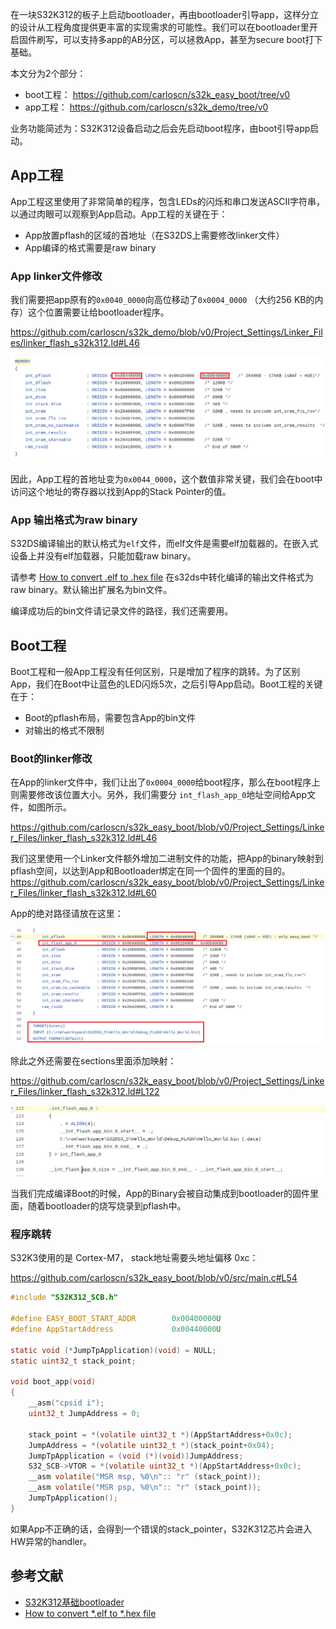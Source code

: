在一块S32K312的板子上启动bootloader，再由bootloader引导app，这样分立的设计从工程角度提供更丰富的实现需求的可能性。我们可以在bootloader里开启固件刷写，可以支持多app的AB分区，可以拯救App，甚至为secure boot打下基础。

本文分为2个部分：
* boot工程： https://github.com/carloscn/s32k_easy_boot/tree/v0
* app工程： https://github.com/carloscn/s32k_demo/tree/v0

业务功能简述为：S32K312设备启动之后会先启动boot程序，由boot引导app启动。

## App工程

App工程这里使用了非常简单的程序，包含LEDs的闪烁和串口发送ASCII字符串，以通过肉眼可以观察到App启动。App工程的关键在于：

* App放置pflash的区域的首地址（在S32DS上需要修改linker文件）
* App编译的格式需要是raw binary

### App linker文件修改

我们需要把app原有的`0x0040_0000`向高位移动了`0x0004_0000` （大约256 KB的内存）这个位置需要让给bootloader程序。

https://github.com/carloscn/s32k_demo/blob/v0/Project_Settings/Linker_Files/linker_flash_s32k312.ld#L46

![image.png512](https://raw.githubusercontent.com/carloscn/images/main/typora202506191101204.png)

因此，App工程的首地址变为`0x0044_0000`，这个数值非常关键，我们会在boot中访问这个地址的寄存器以找到App的Stack Pointer的值。

### App 输出格式为raw binary

S32DS编译输出的默认格式为`elf`文件，而elf文件是需要elf加载器的。在嵌入式设备上并没有elf加载器，只能加载raw binary。

请参考 [How to convert .elf to .hex file](https://community.nxp.com/t5/S32-Design-Studio/How-to-convert-elf-to-hex-file/m-p/639307?profile.language=zh-CN)  在s32ds中转化编译的输出文件格式为raw binary。默认输出扩展名为bin文件。

编译成功后的bin文件请记录文件的路径，我们还需要用。

## Boot工程

Boot工程和一般App工程没有任何区别，只是增加了程序的跳转。为了区别App，我们在Boot中让蓝色的LED闪烁5次，之后引导App启动。Boot工程的关键在于：

* Boot的pflash布局，需要包含App的bin文件
* 对输出的格式不限制

### Boot的linker修改

在App的linker文件中，我们让出了`0x0004_0000`给boot程序，那么在boot程序上则需要修改该位置大小。另外，我们需要分 `int_flash_app_0`地址空间给App文件，如图所示。

https://github.com/carloscn/s32k_easy_boot/blob/v0/Project_Settings/Linker_Files/linker_flash_s32k312.ld#L46

我们这里使用一个Linker文件额外增加二进制文件的功能，把App的binary映射到pflash空间，以达到App和Bootloader绑定在同一个固件的里面的目的。 https://github.com/carloscn/s32k_easy_boot/blob/v0/Project_Settings/Linker_Files/linker_flash_s32k312.ld#L60

App的绝对路径请放在这里：

![image.png512](https://raw.githubusercontent.com/carloscn/images/main/typora202506191116968.png)

除此之外还需要在sections里面添加映射：

https://github.com/carloscn/s32k_easy_boot/blob/v0/Project_Settings/Linker_Files/linker_flash_s32k312.ld#L122

![image.png512](https://raw.githubusercontent.com/carloscn/images/main/typora202506191120583.png)

当我们完成编译Boot的时候，App的Binary会被自动集成到bootloader的固件里面，随着bootloader的烧写烧录到pflash中。

### 程序跳转

S32K3使用的是 Cortex-M7， stack地址需要头地址偏移 0xc：

https://github.com/carloscn/s32k_easy_boot/blob/v0/src/main.c#L54

```C
#include "S32K312_SCB.h"

#define EASY_BOOT_START_ADDR 		0x00400000U
#define AppStartAddress 		 	0x00440000U

static void (*JumpTpApplication)(void) = NULL;
static uint32_t stack_point;

void boot_app(void)
{
	__asm("cpsid i");
	uint32_t JumpAddress = 0;

	stack_point = *(volatile uint32_t *)(AppStartAddress+0x0c);
	JumpAddress = *(volatile uint32_t *)(stack_point+0x04);
	JumpTpApplication = (void (*)(void))JumpAddress;
	S32_SCB->VTOR = *(volatile uint32_t *)(AppStartAddress+0x0c);
	__asm volatile("MSR msp, %0\n":: "r" (stack_point));
	__asm volatile("MSR psp, %0\n":: "r" (stack_point));
	JumpTpApplication();
}
```

如果App不正确的话，会得到一个错误的stack_pointer，S32K312芯片会进入HW异常的handler。

## 参考文献
* [S32K312基础bootloader](https://community.nxp.com/t5/S32K/S32K312-bootloader-jump-to-application-issue/td-p/1795729)
* [How to convert *.elf to *.hex file](https://community.nxp.com/t5/S32-Design-Studio/How-to-convert-elf-to-hex-file/m-p/639307?profile.language=zh-CN)